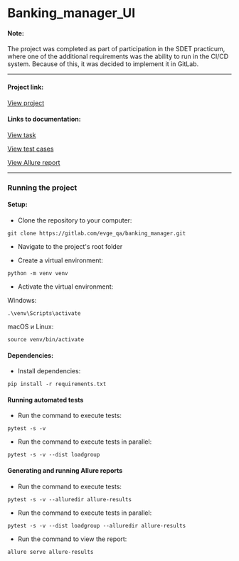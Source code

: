 # Banking_manager_UI

#### Note:
The project was completed as part of participation in the SDET practicum, where one of the additional requirements was the ability to run in the CI/CD system. Because of this, it was decided to implement it in GitLab.

---
#### Project link:

[View project](https://gitlab.com/evge_qa/banking_manager)

#### Links to documentation:


[View task](https://gitlab.com/evge_qa/banking_manager/-/blob/main/documentation/task.md)

[View test cases](https://gitlab.com/evge_qa/banking_manager/-/blob/main/documentation/testcases.md)

[View Allure report](https://evge_qa.gitlab.io/-/banking_manager/-/jobs/6424598250/artifacts/allure-report/index.html)

---

### Running the project
#### Setup:
- Clone the repository to your computer:
```
git clone https://gitlab.com/evge_qa/banking_manager.git
```
- Navigate to the project's root folder

- Create a virtual environment:
```
python -m venv venv
```
- Activate the virtual environment:
  
Windows:
```
.\venv\Scripts\activate
```
macOS и Linux:
```
source venv/bin/activate
```

#### Dependencies:

- Install dependencies:
```
pip install -r requirements.txt
```

#### Running automated tests

- Run the command to execute tests:
```
pytest -s -v
```
- Run the command to execute tests in parallel:
```
pytest -s -v --dist loadgroup   
```

#### Generating and running Allure reports

- Run the command to execute tests:
```
pytest -s -v --alluredir allure-results
```
- Run the command to execute tests in parallel:
```
pytest -s -v --dist loadgroup --alluredir allure-results
```
- Run the command to view the report:
```
allure serve allure-results
```
